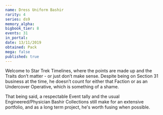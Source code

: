 ```yaml
---
name: Dress Uniform Bashir
rarity: 4
series: ds9
memory_alpha:
bigbook_tier: 8
events: 31
in_portal:
date: 13/11/2019
obtained: Pack
mega: false
published: true
---
```


Welcome to Star Trek Timelines, where the points are made up and the Traits don’t matter - or just don’t make sense. Despite being on Section 31 business at the time, he doesn’t count for either that Faction or as an Undercover Operative, which is something of a shame.

That being said, a respectable Event tally and the usual Engineered/Physician Bashir Collections still make for an extensive portfolio, and as a long term project, he's worth fusing when possible.
